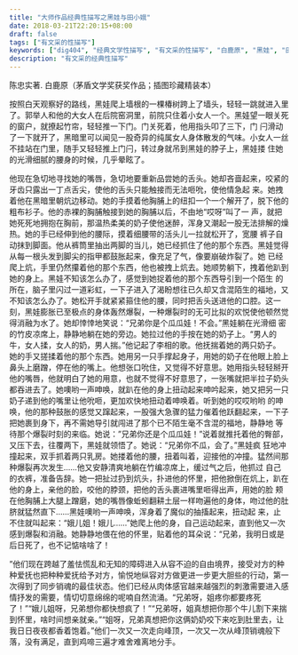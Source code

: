 ```yaml
---
title: "大师作品经典性描写之黑娃与田小娥"
date: 2018-03-21T22:20:15+08:00
draft: false
tags: ["有文采的性描写"]
keywords: ["dig404", "经典文学性描写", "有文采的性描写", "白鹿原", "黑娃", "田小娥", "经典性描写"]
description: "有文采的经典性描写"
---
```


陈忠实著. 白鹿原（茅盾文学奖获奖作品；插图珍藏精装本） 
<font class="f5 dib tracked">

按照白天观察好的路线，黑娃爬上墙根的一棵椿树跨上了墙头，轻轻一跳就进入里了。郭举人和他的大女人在后院窑洞里，前院只住着小女人一个。黑娃望一眼关死的窗户，就撩起竹帘，轻轻推一下门。门关死着，他用指头叩了三下，门 闩滑动了一下就开了，黑暗里可以闻见一股奇异的纯属女人身体散发的气味。小女人一丝不挂站在门里，随手又轻轻推上门闩，转过身就吊到黑娃的脖子上，黑娃搂 住她的光滑细腻的腰身的时候，几乎晕眩了。

<!--more-->
他现在急切地寻找她的嘴唇，急切地要重新品尝她的舌头。她却吝啬起来，咬紧的牙齿只露出一丁点舌尖，使他的舌头只能触接而无法咂吮，使他情急起 来。她拽着他在黑暗里朝炕边移动。她的手摸着他胸脯上的纽扣一个一个解开了，脱下他的粗布衫子。他的赤裸的胸脯触接到她的胸脯以后，不由地“哎呀”叫了一 声，就把她死死地拥抱在胸前，那温热柔美的奶子使他迷醉，浑身又潮起一股无法排解的燥热。她的手已经伸到他的腰际，摸着细腰带的活头儿一拉就松开了，宽腰 裤子自动抹到脚面。他从裤筒里抽出两脚的当儿，她已经抓住了他的那个东西。黑娃觉得从每一根头发到脚尖的指甲都鼓胀起来，像充足了气，像要崩破炸裂了。她 已经爬上炕，手里仍然攥着他的那个东西，他也被拽上炕去。她顺势躺下，拽着他趴到她的身上。黑娃不知该怎么办了，感觉到她捉着他的那个东西导引到一个陌生 的所在，脑子里闪过一道彩虹，一下子进入了渴盼想往已久却又含混陌生的福地，又不知该怎么办了。她松开手就紧紧箍住他的腰，同时把舌头送进他的口腔。这一 刻，黑娃膨胀已至极点的身体轰然爆裂，一种爆裂时的无可比拟的欢悦使他顿然觉得消融为水了。她却悻悻地笑说：“兄弟你是个瓜瓜娃！不会。”黑娃躺在光滑细 密的竹皮凉席上，静静地躺在她的旁边。她拉过他的手按在她的奶子上。“男人的牛，女人揉，女人的奶，男人揣。”他记起了李相的歌。他抚揣着她的两只奶子。 她的手又搓揉着他的那个东西。她用另一只手撑起身子，用她的奶子在他眼上脸上鼻头上磨蹭，停在他的嘴上。他想张口吮住，又觉得不好意思。她用指头轻轻掰开 他的嘴唇，他就明白了她的用意，也就不觉得不好意思了，一张嘴就把半拉子奶头都吞进去了。她噢哟一声呻唤，就趴在他的身上扭动起来呻吟起来，她又把另一只奶子递到他的嘴里让他吮咂，更加欢快地扭动着呻唤着。听到她的哎哎哟哟 的呻唤，他的那种鼓胀的感觉又蹿起来，一股强大急骤的猛力催着他跃翻起来，一下子把她裹到身下，再不需她导引就闯进了那个已不陌生毫不含混的福地，静静地 等待那个爆裂时刻的来临。她说：”兄弟你还是个瓜瓜娃！”说着就推托着他的臀部，又压下去，往覆两下，黑娃就领悟了。她说：“兄弟你不瓜，会了。”黑娃疯 狂地冲撞起来，双手抓着两只乳房。她搂着他的腰，扭着叫着，迎接他的冲撞。猛然间那种爆裂再次发生……他又安静清爽地躺在竹编凉席上，缓过气之后，他抓过 自己的衣裤，准备告辞。她一把扯过扔到炕头，扑进他的怀里，把他掀倒在炕上，趴在他的身上，亲他的脸，咬他的脖颈，把他的舌头裹进嘴里咂得出声，用她的脸 颊在他胸脯上大腿上蹭磨，她的嘴唇像蚯蚓翻耕土层一样吻遍他的身体，吻过他的肚脐就猛然直下……黑娃噢哟一声呻唤，浑身着了魔似的抽搐起来，扭动起 来，止不住就叫起来：“娥儿姐！娥儿……”她爬上他的身，自己运动起来，直到他又一次感到爆裂和消融。她静静地偎在他的怀里，贴着他的耳朵说：“兄弟，我明日或是后日死了，也不记惦啥啥了！


”他们现在跨越了羞怯慌乱和无知的障碍进入从容不迫的自由境界，接受对方的种种爱抚也把种种爱抚给予对方，愉悦地纵容对方做更进一步更大胆些的行动，第一次得到了同步销魂的最佳状态。他们已经从肉体感官越来越强烈的刺激需要进入感情抒发的需要，情切切意绵绵的呢喃自然流涌。“兄弟呀，姐疼你都要疼死了！”“娥儿姐呀，兄弟想你都快想疯了！”“兄弟呀，姐真想把你那个牛儿割下来揣到怀里，啥时间想亲就亲。”“姐呀，兄弟真想把你这俩奶奶咬下来吃到肚里去，让我日日夜夜都香着饱着。”他们一次又一次走向峰顶，一次又一次从峰顶销魂般下落，没有满足，直到鸡啼三遍才难舍难离地分手。

</font>
